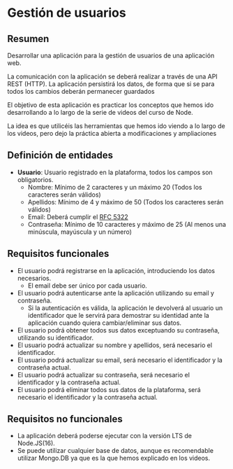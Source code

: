 # Gestión de usuarios

## Resumen

Desarrollar una aplicación para la gestión de usuarios de una aplicación web.

La comunicación con la aplicación se deberá realizar a través de una API REST (HTTP).
La aplicación persistirá los datos, de forma que si se para todos los cambios deberán permanecer guardados

El objetivo de esta aplicación es practicar los conceptos que hemos ido desarrollando a lo largo de la serie de videos del curso de Node.

La idea es que utilicéis las herramientas que hemos ido viendo a lo largo de los videos, pero dejo la práctica abierta a modificaciones y ampliaciones

## Definición de entidades

-   **Usuario**: Usuario registrado en la plataforma, todos los campos son obligatorios.
    -   Nombre: Mínimo de 2 caracteres y un máximo 20 (Todos los caracteres serán válidos)
    -   Apellidos: Mínimo de 4 y máximo de 50 (Todos los caracteres serán válidos)
    -   Email: Deberá cumplir el [RFC 5322](https://www.ietf.org/rfc/rfc5322.txt)
    -   Contraseña: Mínimo de 10 caracteres y máximo de 25 (Al menos una minúscula, mayúscula y un número)

## Requisitos funcionales

-   El usuario podrá registrarse en la aplicación, introduciendo los datos necesarios.
    -   El email debe ser único por cada usuario.
-   El usuario podrá autenticarse ante la aplicación utilizando su email y contraseña.
    -   Si la autenticación es válida, la aplicación le devolverá al usuario un identificador que le servirá para demostrar su identidad ante la aplicación cuando quiera cambiar/eliminar sus datos.
-   El usuario podrá obtener todos sus datos exceptuando su contraseña, utilizando su identificador.
-   El usuario podrá actualizar su nombre y apellidos, será necesario el identificador.
-   El usuario podrá actualizar su email, será necesario el identificador y la contraseña actual.
-   El usuario podrá actualizar su contraseña, será necesario el identificador y la contraseña actual.
-   El usuario podrá eliminar todos sus datos de la plataforma, será necesario el identificador y la contraseña actual.

## Requisitos no funcionales

-   La aplicación deberá poderse ejecutar con la versión LTS de Node.JS(16).
-   Se puede utilizar cualquier base de datos, aunque es recomendable utilizar Mongo.DB ya que es la que hemos explicado en los videos.